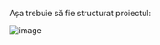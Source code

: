 Așa trebuie să fie structurat proiectul:

![image](https://github.com/SabinaT5/Lectie_Anatol/assets/104218575/203f70df-0ea2-436b-80be-5dc7064c2600)
